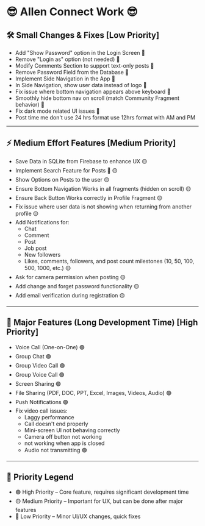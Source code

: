 # 😎 Allen Connect Work 😎

## 🛠️ Small Changes & Fixes [Low Priority]
- Add "Show Password" option in the Login Screen 🔵
- Remove "Login as" option (not needed) 🔵
- Modify Comments Section to support text-only posts 🔵
- Remove Password Field from the Database 🔵
- Implement Side Navigation in the App 🔵
- In Side Navigation, show user data instead of logo 🔵
- Fix issue where bottom navigation appears above keyboard 🔵
- Smoothly hide bottom nav on scroll (match Community Fragment behavior) 🔵
- Fix dark mode related UI issues 🔵
- Post time me don't use 24 hrs format use 12hrs format with AM and PM 

---

## ⚡ Medium Effort Features [Medium Priority]
- Save Data in SQLite from Firebase to enhance UX 🟡
- Implement Search Feature for Posts 🔎 🟡
- Show Options on Posts to the user 🟡
- Ensure Bottom Navigation Works in all fragments (hidden on scroll) 🟡
- Ensure Back Button Works correctly in Profile Fragment 🟡
- Fix issue where user data is not showing when returning from another profile 🟡
- Add Notifications for:
    - Chat
    - Comment
    - Post
    - Job post
    - New followers
    - Likes, comments, followers, and post count milestones (10, 50, 100, 500, 1000, etc.) 🟡
- Ask for camera permission when posting 🟡
- Add change and forget password functionality 🟡
- Add email verification during registration 🟡

---

## 🚀 Major Features (Long Development Time) [High Priority]
- Voice Call (One-on-One) 🟢
- Group Chat 🟢
- Group Video Call 🟢
- Group Voice Call 🟢
- Screen Sharing 🟢
- File Sharing (PDF, DOC, PPT, Excel, Images, Videos, Audio) 🟢
- Push Notifications 🟢
- Fix video call issues:
    - Laggy performance
    - Call doesn't end properly
    - Mini-screen UI not behaving correctly
    - Camera off button not working
    - not working when app is closed
    - Audio not transmitting 🟢

---

## 🔵 Priority Legend
- 🟢 High Priority – Core feature, requires significant development time
- 🟡 Medium Priority – Important for UX, but can be done after major features
- 🔵 Low Priority – Minor UI/UX changes, quick fixes  
